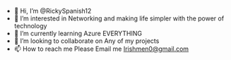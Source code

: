 - 👋 Hi, I’m @RickySpanish12
- 👀 I’m interested in Networking and making life simpler with the power of technology
- 🌱 I’m currently learning Azure EVERYTHING
- 💞️ I’m looking to collaborate on Any of my projects
- 📫 How to reach me Please Email me Irishmen0@gmail.com

<!---
RickySpanish12/RickySpanish12 is a ✨ special ✨ repository because its `README.md` (this file) appears on your GitHub profile.
You can click the Preview link to take a look at your changes.
--->
